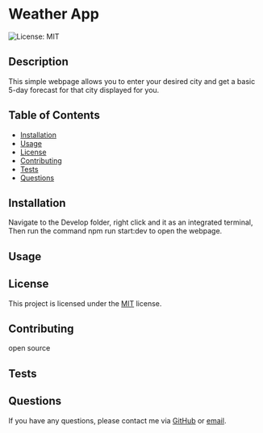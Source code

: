 # Weather App

![License: MIT](https://img.shields.io/badge/License-MIT-yellow.svg)

## Description
This simple webpage allows you to enter your desired city and get a basic 5-day forecast for that city displayed for you.

## Table of Contents
- [Installation](#installation)
- [Usage](#usage)
- [License](#license)
- [Contributing](#contributing)
- [Tests](#tests)
- [Questions](#questions)

## Installation
Navigate to the Develop folder, right click and it as an integrated terminal, Then run the command npm run start:dev to open the webpage.

## Usage


## License

This project is licensed under the [MIT](https://opensource.org/licenses/MIT) license.


## Contributing
open source

## Tests


## Questions
If you have any questions, please contact me via [GitHub](https://github.com/IanStocker02) or [email](mailto:iant.stocker@gmail.com).
